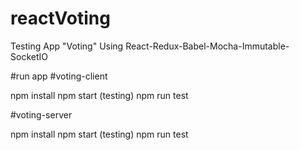 # reactVoting
Testing App "Voting"
Using React-Redux-Babel-Mocha-Immutable-SocketIO

#run app
#voting-client

npm install
npm start
(testing) npm run test

#voting-server

npm install
npm start
(testing) npm run test
